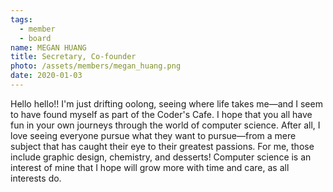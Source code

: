 ```yaml
---
tags:
  - member
  - board
name: MEGAN HUANG
title: Secretary, Co-founder
photo: /assets/members/megan_huang.png
date: 2020-01-03
---
```

Hello hello!! I'm just drifting oolong, seeing where life takes me—and I seem to have found myself as part of the Coder's Cafe. I hope that you all have fun in your own journeys through the world of computer science. After all, I love seeing everyone pursue what they want to pursue—from a mere subject that has caught their eye to their greatest passions. For me, those include graphic design, chemistry, and desserts! Computer science is an interest of mine that I hope will grow more with time and care, as all interests do.
